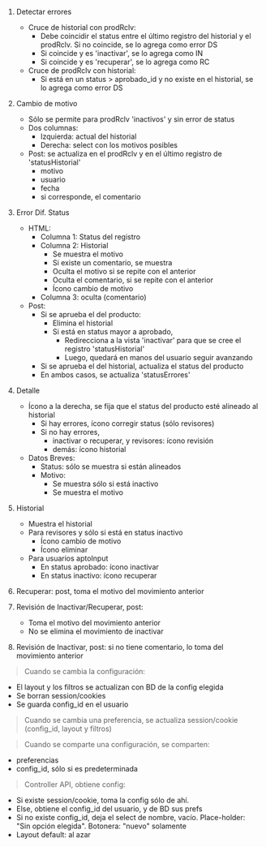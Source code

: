 1. Detectar errores
    - Cruce de historial con prodRclv:
        - Debe coincidir el status entre el último registro del historial y el prodRclv. Si no coincide, se lo agrega como error DS
        - Si coincide y es 'inactivar', se lo agrega como IN
        - Si coincide y es 'recuperar', se lo agrega como RC
    - Cruce de prodRclv con historial:
        - Si está en un status > aprobado_id y no existe en el historial, se lo agrega como error DS

2. Cambio de motivo
    - Sólo se permite para prodRclv 'inactivos' y sin error de status
    - Dos columnas:
        - Izquierda: actual del historial
        - Derecha: select con los motivos posibles
    - Post: se actualiza en el prodRclv y en el último registro de 'statusHistorial'
        - motivo
        - usuario
        - fecha
        - si corresponde, el comentario

3. Error Dif. Status
    - HTML:
        - Columna 1: Status del registro
        - Columna 2: Historial
            - Se muestra el motivo
            - Si existe un comentario, se muestra
            - Oculta el motivo si se repite con el anterior
            - Oculta el comentario, si se repite con el anterior
            - Ícono cambio de motivo
        - Columna 3: oculta (comentario)
    - Post:
        - Si se aprueba el del producto:
            - Elimina el historial
            - Si está en status mayor a aprobado,
                - Redirecciona a la vista 'inactivar' para que se cree el registro 'statusHistorial'
                - Luego, quedará en manos del usuario seguir avanzando
        - Si se aprueba el del historial, actualiza el status del producto
        - En ambos casos, se actualiza 'statusErrores'

4. Detalle
    - Ícono a la derecha, se fija que el status del producto esté alineado al historial
        - Si hay errores, ícono corregir status (sólo revisores)
        - Si no hay errores,
            - inactivar o recuperar, y revisores: ícono revisión
            - demás: ícono historial
    - Datos Breves:
        - Status: sólo se muestra si están alineados
        - Motivo:
            - Se muestra sólo si está inactivo
            - Se muestra el motivo

5. Historial
    - Muestra el historial
    - Para revisores y sólo si está en status inactivo
        - Ícono cambio de motivo
        - Ícono eliminar
    - Para usuarios aptoInput
        - En status aprobado: ícono inactivar
        - En status inactivo: ícono recuperar

6. Recuperar: post, toma el motivo del movimiento anterior

7. Revisión de Inactivar/Recuperar, post:
    - Toma el motivo del movimiento anterior
    - No se elimina el movimiento de inactivar

8. Revisión de Inactivar, post: si no tiene comentario, lo toma del movimiento anterior


> Cuando se cambia la configuración:
- El layout y los filtros se actualizan con BD de la config elegida
- Se borran session/cookies
- Se guarda config_id en el usuario

> Cuando se cambia una preferencia, se actualiza session/cookie (config_id, layout y filtros)

> Cuando se comparte una configuración, se comparten:
- preferencias
- config_id, sólo si es predeterminada

> Controller API, obtiene config:
- Si existe session/cookie, toma la config sólo de ahí.
- Else, obtiene el config_id del usuario, y de BD sus prefs
- Si no existe config_id, deja el select de nombre, vacío. Place-holder: "Sin opción elegida". Botonera: "nuevo" solamente
- Layout default: al azar
